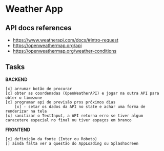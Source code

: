# Weather App

## API docs references

- https://www.weatherapi.com/docs/#intro-request
- https://openweathermap.org/api
- https://openweathermap.org/weather-conditions

## Tasks

**BACKEND**

    [x] arrumar botão de procurar
    [x] obter as coordenadas (OpenWeatherAPI) e jogar na outra API para obter o timezone
    [x] programar api do previsão pros próximos dias
        [x] - setar os dados da API no state e achar uma forma de renderizar na tela
    [x] sanitizar o TextInput, a API retorna erro se tiver algum caracetere especial no final ou tiver espaços em branco

**FRONTEND**   

    [x] definição da fonte (Inter ou Roboto)
    [] ainda falta ver a questão do AppLoading ou SplashScreen


